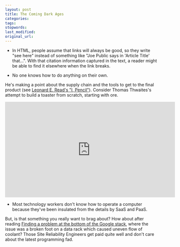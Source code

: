 ```yaml
---
layout: post
title: The Coming Dark Ages
categories:
tags:
stopwords:
last_modified:
original_url:
---
```


* In HTML, people assume that links will always be good, so they write "see here" instead of something like "Joe Public says in 'Article Title' that...". With that citation information captured in the text, a reader might be able to find it elsewhere when the link breaks.

* No one knows how to do anything on their own.

He's making a point about the supply chain and the tools to get to the final product (see [Leonard E. Read's "I, Pencil"](https://www.econlib.org/library/Essays/rdPncl.html?chapter_num=2#book-reader)). Consider Thomas Thwaites's attempt to build a toaster from scratch, starting with ore.

<iframe width="560" height="315" src="https://www.youtube.com/embed/5ODzO7Lz_pw" frameborder="0" allow="accelerometer; autoplay; clipboard-write; encrypted-media; gyroscope; picture-in-picture" allowfullscreen></iframe>

* Most technology workers don't know how to operate a computer because they've been insulated from the details by SaaS and PaaS.

But, is that something you really want to brag about? How about after reading [Finding a problem at the bottom of the Google stack](https://cloud.google.com/blog/products/management-tools/sre-keeps-digging-to-prevent-problems), where the issue was a broken foot on a data rack which caused uneven flow of coolant? Those Site Reliability Engineers get paid quite well and don't care about the latest programming fad.
